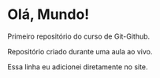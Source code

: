 # Olá, Mundo!
 Primeiro repositório do curso de Git-Github.

 Repositório criado durante uma aula ao vivo.
 
 Essa linha eu adicionei diretamente no site.
